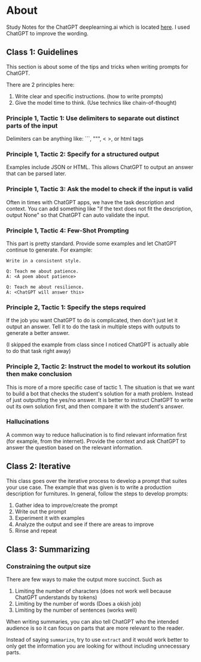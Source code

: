 # About
Study Notes for the ChatGPT deeplearning.ai which is located [here](https://learn.deeplearning.ai/chatgpt-prompt-eng).
I used ChatGPT to improve the wording.


## Class 1: Guidelines
This section is about some of the tips and tricks when writing prompts for ChatGPT.

There are 2 principles here:
1. Write clear and specific instructions. (how to write prompts)
2. Give the model time to think. (Use technics like chain-of-thought)

### Principle 1, Tactic 1: Use delimiters to separate out distinct parts of the input
Delimiters can be anything like: ```, """, < >, or html tags

### Principle 1, Tactic 2: Specify for a structured output
Examples include JSON or HTML. 
This allows ChatGPT to output an answer that can be parsed later.

### Principle 1, Tactic 3: Ask the model to check if the input is valid

Often in times with ChatGPT apps, we have the task description and context.
You can add something like "if the text does not fit the description, output None"
so that ChatGPT can auto validate the input.

### Principle 1, Tactic 4: Few-Shot Prompting

This part is pretty standard. Provide some examples and let ChatGPT continue to generate. For example:

```
Write in a consistent style.

Q: Teach me about patience.
A: <A poem about patience>

Q: Teach me about resilience.
A: <ChatGPT will answer this>
```

### Principle 2, Tactic 1: Specify the steps required 
If the job you want ChatGPT to do is complicated, then don't just let it output an answer.
Tell it to do the task in multiple steps with outputs to generate a better answer.

(I skipped the example from class since I noticed ChatGPT is actually able to do that task right away)

### Principle 2, Tactic 2: Instruct the model to workout its solution then make conclusion
This is more of a more specific case of tactic 1. The situation is that we want
to build a bot that checks the student's solution for a math problem. Instead of just outputting the yes/no answer.
It is better to instruct ChatGPT to write out its own solution first, and then compare it with the student's answer.

### Hallucinations  
A common way to reduce hallucination is to find relevant information first (for example, from the internet). 
Provide the context and ask ChatGPT to answer the question based on the relevant information.


## Class 2: Iterative

This class goes over the iterative process to develop a prompt that suites your use case. 
The example that was given is to write a production description for furnitures. In general, follow the steps to develop prompts:

1. Gather idea to improve/create the prompt
2. Write out the prompt
3. Experiment it with examples
4. Analyze the output and see if there are areas to improve
5. Rinse and repeat

## Class 3: Summarizing

### Constraining the output size
There are few ways to make the output more succinct. Such as
1. Limiting the number of characters (does not work well because ChatGPT understands by tokens)
2. Limiting by the number of words (Does a okish job)
3. Limiting by the number of sentences (works well)

When writing summaries, you can also tell ChatGPT who the intended audience is so it can 
focus on parts that are more relevant to the reader.

Instead of saying `summarize`, try to use `extract` and it would work better to only get
the information you are looking for without including unnecessary parts.